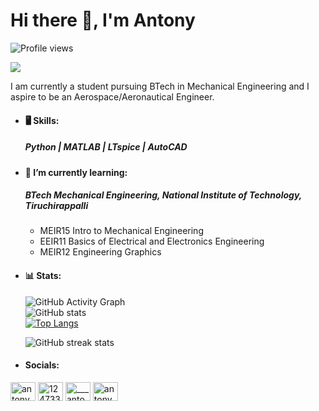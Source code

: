 # Hi there 👋, I'm Antony
![Profile views](https://gpvc.arturio.dev/cony-777) 

![](https://www.amacaerospace.com/wp-content/uploads/2017/02/amac-swiss-excellence-aviation-banner.jpg)

I am currently a student pursuing BTech in Mechanical Engineering and I aspire to be an Aerospace/Aeronautical Engineer. 

- #### 🖥 Skills: 
    ##### Python | MATLAB | LTspice | AutoCAD

- #### 📖  I’m currently learning:
    ##### BTech Mechanical Engineering, National Institute of Technology, Tiruchirappalli

    - MEIR15 Intro to Mechanical Engineering
    - EEIR11 Basics of Electrical and Electronics Engineering
    - MEIR12 Engineering Graphics

- #### 📊 Stats:

    ![GitHub Activity Graph](https://activity-graph.herokuapp.com/graph?username=cony-777)  
    ![GitHub stats](https://github-readme-stats.vercel.app/api?username=cony-777&show_icons=true)  
    [![Top Langs](https://github-readme-stats.vercel.app/api/top-langs/?username=cony-777)](https://github.com/anuraghazra/github-readme-stats)

    ![GitHub streak stats](https://github-readme-streak-stats.herokuapp.com/?user=cony-777)  



- #### Socials:

<p align="left">
<a href="https://www.linkedin.com/in/antony-raja-arulsekar-42a24a1b6/" target="blank"><img align="center" src="https://raw.githubusercontent.com/rahuldkjain/github-profile-readme-generator/master/src/images/icons/Social/linked-in-alt.svg" alt="antony raja arulsekar" height="30" width="40" /></a>
<a href="https://stackoverflow.com/users/12473302" target="blank"><img align="center" src="https://raw.githubusercontent.com/rahuldkjain/github-profile-readme-generator/master/src/images/icons/Social/stack-overflow.svg" alt="12473302" height="30" width="40" /></a>
<a href="https://instagram.com/___antony7___" target="blank"><img align="center" src="https://raw.githubusercontent.com/rahuldkjain/github-profile-readme-generator/master/src/images/icons/Social/instagram.svg" alt="___antony7___" height="30" width="40" /></a>
<a href="https://www.youtube.com/channel/UCoysau4x7cP8I2c1j8EMiAw" target="blank"><img align="center" src="https://raw.githubusercontent.com/rahuldkjain/github-profile-readme-generator/master/src/images/icons/Social/youtube.svg" alt="antony" height="30" width="40" /></a>
</p>



